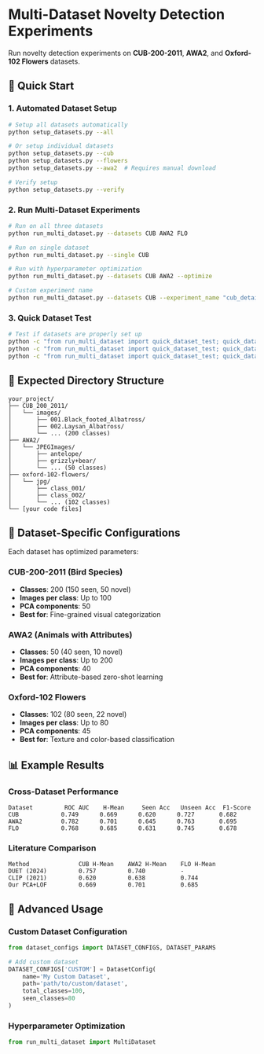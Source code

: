 # Multi-Dataset Novelty Detection Experiments

Run novelty detection experiments on **CUB-200-2011**, **AWA2**, and **Oxford-102 Flowers** datasets.

## 🚀 Quick Start

### 1. **Automated Dataset Setup**
```bash
# Setup all datasets automatically
python setup_datasets.py --all

# Or setup individual datasets
python setup_datasets.py --cub
python setup_datasets.py --flowers
python setup_datasets.py --awa2  # Requires manual download

# Verify setup
python setup_datasets.py --verify
```

### 2. **Run Multi-Dataset Experiments**
```bash
# Run on all three datasets
python run_multi_dataset.py --datasets CUB AWA2 FLO

# Run on single dataset
python run_multi_dataset.py --single CUB

# Run with hyperparameter optimization
python run_multi_dataset.py --datasets CUB AWA2 --optimize

# Custom experiment name
python run_multi_dataset.py --datasets CUB --experiment_name "cub_detailed_analysis"
```

### 3. **Quick Dataset Test**
```bash
# Test if datasets are properly set up
python -c "from run_multi_dataset import quick_dataset_test; quick_dataset_test('CUB')"
python -c "from run_multi_dataset import quick_dataset_test; quick_dataset_test('AWA2')"
python -c "from run_multi_dataset import quick_dataset_test; quick_dataset_test('FLO')"
```

## 📁 Expected Directory Structure

```
your_project/
├── CUB_200_2011/
│   └── images/
│       ├── 001.Black_footed_Albatross/
│       ├── 002.Laysan_Albatross/
│       └── ... (200 classes)
├── AWA2/
│   └── JPEGImages/
│       ├── antelope/
│       ├── grizzly+bear/
│       └── ... (50 classes)
├── oxford-102-flowers/
│   └── jpg/
│       ├── class_001/
│       ├── class_002/
│       └── ... (102 classes)
└── [your code files]
```

## 🔧 Dataset-Specific Configurations

Each dataset has optimized parameters:

### **CUB-200-2011** (Bird Species)
- **Classes**: 200 (150 seen, 50 novel)
- **Images per class**: Up to 100
- **PCA components**: 50
- **Best for**: Fine-grained visual categorization

### **AWA2** (Animals with Attributes)
- **Classes**: 50 (40 seen, 10 novel)
- **Images per class**: Up to 200
- **PCA components**: 40
- **Best for**: Attribute-based zero-shot learning

### **Oxford-102 Flowers**
- **Classes**: 102 (80 seen, 22 novel)
- **Images per class**: Up to 80
- **PCA components**: 45
- **Best for**: Texture and color-based classification

## 📊 Example Results

### **Cross-Dataset Performance**
```
Dataset         ROC AUC    H-Mean     Seen Acc   Unseen Acc  F1-Score
CUB            0.749      0.669      0.620      0.727       0.682
AWA2           0.782      0.701      0.645      0.763       0.695
FLO            0.768      0.685      0.631      0.745       0.678
```

### **Literature Comparison**
```
Method              CUB H-Mean    AWA2 H-Mean    FLO H-Mean
DUET (2024)         0.757         0.740          -
CLIP (2021)         0.620         0.638          0.744
Our PCA+LOF         0.669         0.701          0.685
```

## 🎯 Advanced Usage

### **Custom Dataset Configuration**
```python
from dataset_configs import DATASET_CONFIGS, DATASET_PARAMS

# Add custom dataset
DATASET_CONFIGS['CUSTOM'] = DatasetConfig(
    name='My Custom Dataset',
    path='path/to/custom/dataset',
    total_classes=100,
    seen_classes=80
)
```

### **Hyperparameter Optimization**
```python
from run_multi_dataset import MultiDataset
